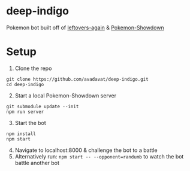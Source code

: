# deep-indigo
Pokemon bot built off of [leftovers-again](https://avadavat.github.io/leftovers-again/) & [Pokemon-Showdown](https://github.com/dramamine/Pokemon-Showdown)

# Setup
1. Clone the repo
```
git clone https://github.com/avadavat/deep-indigo.git
cd deep-indigo
```
2. Start a local Pokemon-Showdown server
```
git submodule update --init
npm run server
```
3. Start the bot
```
npm install
npm start
```
4. Navigate to localhost:8000 & challenge the bot to a battle
5. Alternatively run: `npm start -- --opponent=randumb` to watch the bot battle another bot
